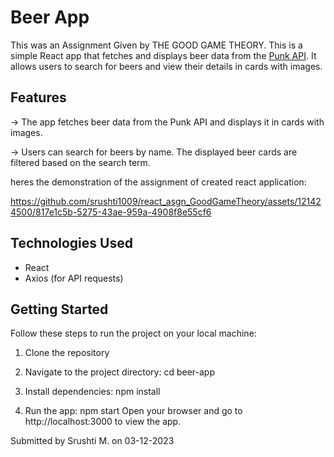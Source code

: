 # Beer App

This was an Assignment Given by THE GOOD GAME THEORY.
This is a simple React app that fetches and displays beer data from the [Punk API](https://punkapi.com/). It allows users to search for beers and view their details in cards with images.

## Features

-> The app fetches beer data from the Punk API and displays it in cards with images.

-> Users can search for beers by name. The displayed beer cards are filtered based on the search term.

heres the demonstration of the assignment of created react application:



https://github.com/srushti1009/react_asgn_GoodGameTheory/assets/121424500/817e1c5b-5275-43ae-959a-4908f8e55cf6





## Technologies Used

- React
- Axios (for API requests)

## Getting Started

Follow these steps to run the project on your local machine:

1. Clone the repository

2. Navigate to the project directory: cd beer-app

3. Install dependencies: npm install

4. Run the app: npm start
Open your browser and go to http://localhost:3000 to view the app.

Submitted by Srushti M.
on 03-12-2023
